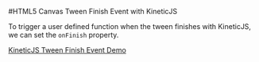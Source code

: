 
#HTML5 Canvas Tween Finish Event with KineticJS

To trigger a user defined function when the tween finishes with KineticJS, we can set the `onFinish` property.

<a class="jsbin-embed" href="http://jsbin.com/memebi/1/embed?js,output">KineticJS Tween Finish Event Demo</a><script src="http://static.jsbin.com/js/embed.js"></script>
